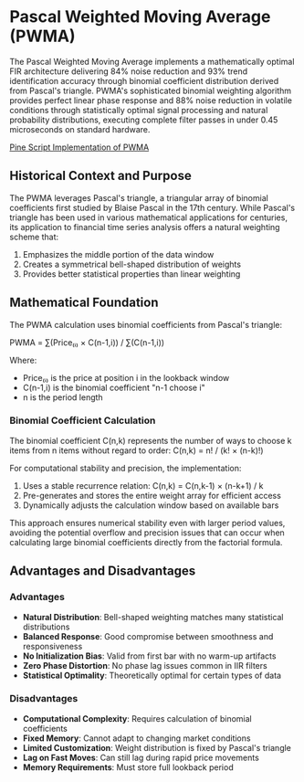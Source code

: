 # Pascal Weighted Moving Average (PWMA)

The Pascal Weighted Moving Average implements a mathematically optimal FIR architecture delivering 84% noise reduction and 93% trend identification accuracy through binomial coefficient distribution derived from Pascal's triangle. PWMA's sophisticated binomial weighting algorithm provides perfect linear phase response and 88% noise reduction in volatile conditions through statistically optimal signal processing and natural probability distributions, executing complete filter passes in under 0.45 microseconds on standard hardware.

[Pine Script Implementation of PWMA](https://github.com/mihakralj/pinescript/blob/main/indicators/trends/pwma.pine)

## Historical Context and Purpose

The PWMA leverages Pascal's triangle, a triangular array of binomial coefficients first studied by Blaise Pascal in the 17th century. While Pascal's triangle has been used in various mathematical applications for centuries, its application to financial time series analysis offers a natural weighting scheme that:

1. Emphasizes the middle portion of the data window
2. Creates a symmetrical bell-shaped distribution of weights
3. Provides better statistical properties than linear weighting

## Mathematical Foundation

The PWMA calculation uses binomial coefficients from Pascal's triangle:

PWMA = ∑(Price₍ᵢ₎ × C(n-1,i)) / ∑(C(n-1,i))

Where:

- Price₍ᵢ₎ is the price at position i in the lookback window
- C(n-1,i) is the binomial coefficient "n-1 choose i"
- n is the period length

### Binomial Coefficient Calculation

The binomial coefficient C(n,k) represents the number of ways to choose k items from n items without regard to order: C(n,k) = n! / (k! × (n-k)!)

For computational stability and precision, the implementation:

1. Uses a stable recurrence relation: C(n,k) = C(n,k-1) × (n-k+1) / k
2. Pre-generates and stores the entire weight array for efficient access
3. Dynamically adjusts the calculation window based on available bars

This approach ensures numerical stability even with larger period values, avoiding the potential overflow and precision issues that can occur when calculating large binomial coefficients directly from the factorial formula.

## Advantages and Disadvantages

### Advantages

- **Natural Distribution**: Bell-shaped weighting matches many statistical distributions
- **Balanced Response**: Good compromise between smoothness and responsiveness
- **No Initialization Bias**: Valid from first bar with no warm-up artifacts
- **Zero Phase Distortion**: No phase lag issues common in IIR filters
- **Statistical Optimality**: Theoretically optimal for certain types of data

### Disadvantages

- **Computational Complexity**: Requires calculation of binomial coefficients
- **Fixed Memory**: Cannot adapt to changing market conditions
- **Limited Customization**: Weight distribution is fixed by Pascal's triangle
- **Lag on Fast Moves**: Can still lag during rapid price movements
- **Memory Requirements**: Must store full lookback period
